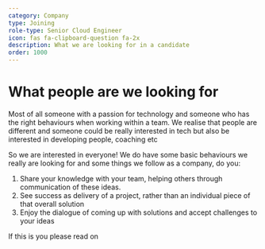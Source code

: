 ```yaml
---
category: Company
type: Joining
role-type: Senior Cloud Engineer
icon: fas fa-clipboard-question fa-2x
description: What we are looking for in a candidate
order: 1000
---
```


# What people are we looking for

Most of all someone with a passion for technology and someone who has the right behaviours when working within a team.
We realise that people are different and someone could be really interested in tech but also be interested in developing people, coaching etc

So we are interested in everyone! We do have some basic behaviours we really are looking for and some things we follow as a company, do you:

1. Share your knowledge with your team, helping others through communication of these ideas. 
2. See success as delivery of a project, rather than an individual piece of that overall solution
3. Enjoy the dialogue of coming up with solutions and accept challenges to your ideas

If this is you please read on